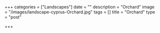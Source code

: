 +++
categories = ["Landscapes"]
date = ""
description = "Orchard"
image = "/images/landscape-cyprus-Orchard.jpg"
tags = []
title = "Orchard"
type = "post"

+++
